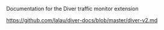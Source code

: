 Documentation for the Diver traffic monitor extension

https://github.com/lalau/diver-docs/blob/master/diver-v2.md
